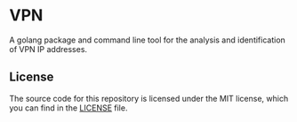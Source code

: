 # VPN

A golang package and command line tool for the analysis and identification of
VPN IP addresses.

## License

The source code for this repository is licensed under the MIT license, which you can
find in the [LICENSE](LICENSE.md) file.
